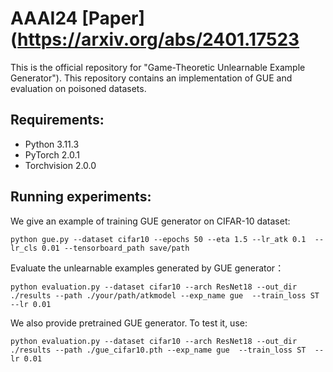 # AAAI24 [Paper] (https://arxiv.org/abs/2401.17523
This is the official repository for "Game-Theoretic Unlearnable Example Generator"). This repository contains an implementation of GUE and evaluation on poisoned datasets.
## Requirements:  
* Python 3.11.3
* PyTorch 2.0.1
* Torchvision 2.0.0


## Running experiments:  
We give an example of training GUE generator on CIFAR-10 dataset:
 ```
python gue.py --dataset cifar10 --epochs 50 --eta 1.5 --lr_atk 0.1  --lr_cls 0.01 --tensorboard_path save/path
 ```


Evaluate the unlearnable examples generated by GUE generator：
 ```
python evaluation.py --dataset cifar10 --arch ResNet18 --out_dir ./results --path ./your/path/atkmodel --exp_name gue  --train_loss ST  --lr 0.01
 ```

We also provide pretrained GUE generator. To test it, use:
 ```
python evaluation.py --dataset cifar10 --arch ResNet18 --out_dir ./results --path ./gue_cifar10.pth --exp_name gue  --train_loss ST  --lr 0.01
 ```
